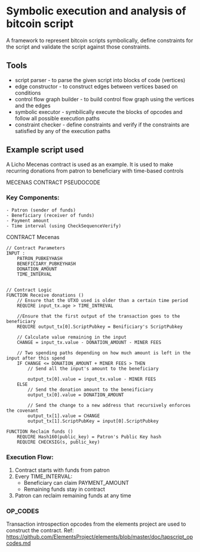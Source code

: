 # Symbolic execution and analysis of bitcoin script 
A framework to represent bitcoin scripts symbolically, define constraints for the script and validate the script against those constraints. 

## Tools
- script parser - to parse the given script into blocks of code (vertices)
- edge constructor - to construct edges between vertices based on conditions
- control flow graph builder - to build control flow graph using the vertices and the edges
- symbolic executor - symbilically execute the blocks of opcodes and follow all possible execution paths
- constraint checker - define constraints and verify if the constraints are satisfied by any of the execution paths

## Example script used
A Licho Mecenas contract is used as an example. It is used to make recurring donations from patron to beneficiary with time-based controls

MECENAS CONTRACT PSEUDOCODE
### Key Components:
    - Patron (sender of funds)
    - Beneficiary (receiver of funds)
    - Payment amount
    - Time interval (using CheckSequenceVerify)

CONTRACT Mecenas 

    // Contract Parameters
    INPUT :
        PATRON_PUBKEYHASH
        BENEFICIARY_PUBKEYHASH
        DONATION_AMOUNT
        TIME_INTERVAL
    

    // Contract Logic
    FUNCTION Receive donations () 
        // Ensure that the UTXO used is older than a certain time period
        REQUIRE input_tx.age > TIME_INTREVAL

        //Ensure that the first output of the transaction goes to the beneficiary 
        REQUIRE output_tx[0].ScriptPubkey = Benificiary's ScriptPubkey
        
        // Calculate value remaining in the input
        CHANGE = input_tx.value - DONATION_AMOUNT - MINER FEES

        // Two spending paths depending on how much amount is left in the input after this spend
        IF CHANGE <= DONATION_AMOUNT + MINER FEES > THEN 
            // Send all the input's amount to the beneficiary 

            output_tx[0].value = input_tx.value - MINER FEES
        ELSE 
            // Send the donation amount to the beneificiary 
            output_tx[0].value = DONATION_AMOUNT
            
            // Send the change to a new address that recursively enforces the covenant
            output_tx[1].value = CHANGE
            output_tx[1].ScriptPubKey = input[0].ScriptPubkey
    
    FUNCTION Reclaim funds ()       
        REQUIRE Hash160(public_key) = Patron's Public Key hash
        REQUIRE CHECKSIG(s, public_key)

### Execution Flow: 
1. Contract starts with funds from patron
2. Every TIME_INTERVAL:
   - Beneficiary can claim PAYMENT_AMOUNT
   - Remaining funds stay in contract
3. Patron can reclaim remaining funds at any time

### OP_CODES
Transaction introspection opcodes from the elements project are used to construct the contract. 
Ref: https://github.com/ElementsProject/elements/blob/master/doc/tapscript_opcodes.md


